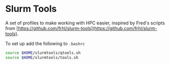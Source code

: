 # Slurm Tools

A set of profiles to make working with HPC easier, inspired by Fred's scripts from [https://github.com/frhl/slurm-tools](https://github.com/frhl/slurm-tools). 


To set up add the following to `.bashrc`

```bash
source $HOME/slurmtools/qtools.sh 
source $HOME/slurmtools/tools.sh
```
